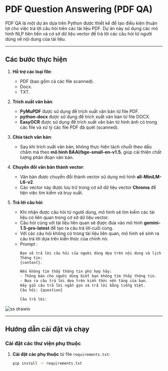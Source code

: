 # PDF Question Answering (PDF QA)

PDF QA là một dự án dựa trên Python được thiết kế để tạo điều kiện thuận lợi cho việc trả lời câu hỏi trên các tài liệu PDF. Dự án này sử dụng các mô hình NLP tiên tiến và cơ sở dữ liệu vector để trả lời các câu hỏi từ người dùng về nội dung của tài liệu.

---

## Các bước thực hiện  
1. **Hỗ trợ các loại file**:  
   - PDF (bao gồm cả các file scanned).  
   - Docx.  
   - TXT.  

2. **Trích xuất văn bản**:  
   - **PyMuPDF** được sử dụng để trích xuất văn bản từ file PDF.  
   - **python-docx** được sử dụng để trích xuất văn bản từ file DOCX.  
   - **EasyOCR** được sử dụng để trích xuất văn bản từ hình ảnh có trong các file và xử lý các file PDF đã quét (scanned).  

3. **Chia tách văn bản**:  
   - Sau khi trích xuất văn bản, không thực hiện tách chuỗi theo dấu chấm mà theo **mô hình BAAI/bge-small-en-v1.5**, giúp cải thiện chất lượng phân đoạn văn bản.

4. **Chuyển đổi văn bản thành vector**:  
   - Văn bản được chuyển đổi thành vector sử dụng mô hình **all-MiniLM-L6-v2**.  
   - Các vector này được lưu trữ trong cơ sở dữ liệu vector **Chroma** để tiện việc tìm kiếm và truy xuất.

5. **Trả lời câu hỏi**:  
   - Khi nhận được câu hỏi từ người dùng, mô hình sẽ tìm kiếm các tài liệu có liên quan trong cơ sở dữ liệu vector.  
   - Câu hỏi cùng với tài liệu liên quan sẽ được đưa vào mô hình **gemini-1.5-pro-latest** để tạo ra câu trả lời cuối cùng.
   - Với các câu hỏi không có trong tài liệu liên quan, mô hình sẽ sinh ra câu trả lời dựa trên kiến thức của chính nó.
   - Prompt :
     ```bash
     Bạn sẽ trả lời câu hỏi của người dùng dựa trên nội dung và lịch sử trò chuyện sau: 
     Thông tin:
     {context}.

     Nếu không tìm thấy thông tin phù hợp hãy:
     - Thông báo cho người dùng biết bạn không tìm thấy thông tin.
     - Đưa ra câu trả lời dựa trên kiến thức nền tảng của bạn.
     Hãy giữ câu trả lời ngắn gọn và trả lời bằng tiếng Việt.
     Câu hỏi: {question}

     Câu trả lời:
     ```

![ss drawio](https://github.com/user-attachments/assets/89b1c13d-695d-4e77-8b4e-741fecfaf809)

---

## Hướng dẫn cài đặt và chạy

### Cài đặt các thư viện phụ thuộc

1. **Cài đặt các phụ thuộc** từ file `requirements.txt`:
   ```bash
   pip install -r requirements.txt
